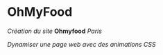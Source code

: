 # OhMyFood

*Création du site* **Ohmyfood** *Paris*

*Dynamiser une page web avec des animations CSS*
